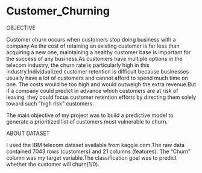 # Customer_Churning

OBJECTIVE

Customer churn occurs when customers stop doing business with a company.As the cost of retaining an existing customer is far less than acquiring a new one, maintaining a healthy customer base is important for the success of any business.As customers have multiple options in the telecom industry, the churn rate is particularly high in this industry.Individualized customer retention is difficult because businesses usually have a lot of customers and cannot afford to spend much time on one. The costs would be too high and would outweigh the extra revenue.But if a company could predict in advance which customers are at risk of leaving, they could focus customer retention efforts by directing them solely toward such "high risk" customers.

The main objective of my project was to build a predictive model to generate a prioritized list of customers most vulnerable to churn.

ABOUT DATASET

I used the IBM telecom dataset available from kaggle.com.The raw data contained 7043 rows (customers) and 21 columns (features). The “Churn” column was my target variable.The classification goal was to predict whether the customer will churn(1/0).
